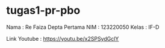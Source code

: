 # tugas1-pr-pbo

Nama : Re Faiza Depta Pertama
NIM : 123220050
Kelas : IF-D

Link Youtube : https://youtu.be/x2SPSydGclY
